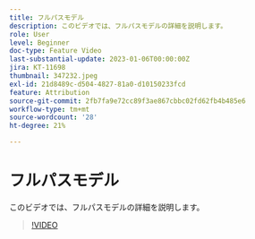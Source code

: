 ```yaml
---
title: フルパスモデル
description: このビデオでは、フルパスモデルの詳細を説明します。
role: User
level: Beginner
doc-type: Feature Video
last-substantial-update: 2023-01-06T00:00:00Z
jira: KT-11698
thumbnail: 347232.jpeg
exl-id: 21d8489c-d504-4827-81a0-d10150233fcd
feature: Attribution
source-git-commit: 2fb7fa9e72cc89f3ae867cbbc02fd62fb4b485e6
workflow-type: tm+mt
source-wordcount: '28'
ht-degree: 21%

---
```


# フルパスモデル

このビデオでは、フルパスモデルの詳細を説明します。

>[!VIDEO](https://video.tv.adobe.com/v/347232/?quality=12&learn=on)
